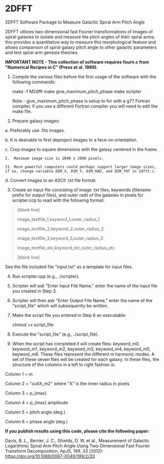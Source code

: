 # 2DFFT
2DFFT Software Package to Measure Galactic Spiral Arm Pitch Angle

2DFFT utilizes two-dimensional fast Fourier transformations of images of spiral galaxies to isolate and measure the pitch angles of their spiral arms; this provides a quantitative way to measure this morphological feature and allows comparison of spiral galaxy pitch angle to other galactic parameters and test spiral arm genesis theories.

**IMPORTANT NOTE - This collection of software requires fourn.c from "Numerical Recipes in C" (Press et al. 1989).**

1.  Compile the various files before the first usage of the software with the following commands:

	make -f M2dfft
	make give_maximum_pitch_phase
	make scripter

    Note - give_maximum_pitch_phase is setup to for with a g77 Fortran compiler, if you use a different Fortran compiler you will need to edit the make file.

2.  Prepare galaxy images:

  a.  Preferably use .fits images.

  b.  It is desirable to first deproject images to a face-on orientation.

  c.  Crop images to square dimensions with the galaxy centered in the frame.

    I.  Maximum image size is 2048 x 2048 pixels.

    II. More powerful computers could perhaps support larger image sizes, if so, change variable DIM_X, DIM_Y, DIM_RAD, and DIM_THT in 2dftt.c.

  d.  Convert images to an ASCII .txt file format.

3.  Create an input file consisting of image .txt files, keywords (filename prefix for output files), and outer radii of the galaxies in pixels for scripter.ccp to read with the following format:

> [blank line]
> 
> image_textfile_1,keyword_1,outer_radius_1
> 
> image_textfile_2,keyword_2,outer_radius_2
> 
> image_textfile_3,keyword_3,outer_radius_3
> 
> image_textfile_etc,keyword_etc,outer_radius_etc
> 
> [blank line]

See the file included file "input.txt" as a template for input files.

4.  Run scripter.cpp (e.g., ./scripter).

5.  Scripter will ask "Enter Input File Name," enter the name of the input file you created in Step 3.

6.  Scripter will then ask "Enter Output File Name," enter the name of the "script_file" which will subsequently be written.

7.  Make the script file you entered in Step 6 an executable:

	chmod +x script_file

8.  Execute the "script_file" (e.g., ./script_file).

9.  When the script has completed it will create files: keyword_m0, keyword_m1, keyword_m2, keyword_m3, keyword_m4, keyword_m5, keyword_m6. These files represent the different m harmonic modes. A set of these seven files will be created for each galaxy. In these files, the structure of the columns in a left to right fashion is:

Column 1 = m

Column 2 = "outiX_m2" where "X" is the inner radius in pixels

Column 3 = p_{max}

Column 4 = p_{max} amplitude

Column 5 = pitch angle (deg.)

Column 6 = phase angle (deg.)

**If you publish results using this code, please cite the following paper:**

Davis, B. L., Berrier, J. C., Shields, D. W, et al., Measurement of Galactic Logarithmic Spiral Arm Pitch Angle Using Two-Dimensional Fast Fourier Transform Decomposition, ApJS, 199, 33 (2012): https://doi.org/10.1088/0067-0049/199/2/33
